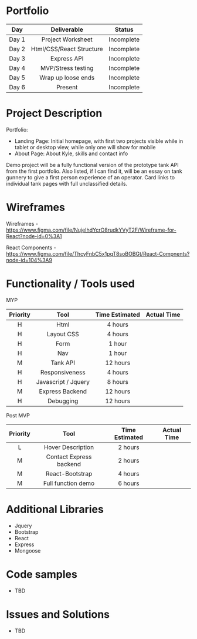 # Portfolio

|     Day     |     Deliverable     |     Status     |
|:-----------:|:-------------------:|:--------------:|
|    Day 1    |  Project Worksheet  |   Incomplete   |
|    Day 2   | Html/CSS/React Structure | Incomplete |
|    Day 3    |     Express API     |   Incomplete   |
|    Day 4    | MVP/Stress testing  |   Incomplete   |
|    Day 5    | Wrap up loose ends  |   Incomplete   |
|    Day 6    |       Present       |   Incomplete   |

# Project Description

Portfolio:
- Landing Page: Initial homepage, with first two projects visible while in tablet or desktop view, while only one will show for mobile
- About Page: About Kyle, skills and contact info

Demo project will be a fully functional version of the prototype tank API from 
the first portfolio. Also listed, if I can find it, will be an essay on tank 
gunnery to give a first person experience of an operator. Card links to individual
tank pages with full unclassified details.

# Wireframes

Wireframes - https://www.figma.com/file/NujeIhdYcrO8rudkYVyT2F/Wireframe-for-React?node-id=0%3A1

React Components - https://www.figma.com/file/ThcyFnbC5x1pqT8soBOBGt/React-Compnents?node-id=104%3A9

# Functionality / Tools used

MYP

| Priority |  Tool   |  Time Estimated   |   Actual Time   |
|:--------:|:-------:|:-----------------:|:---------------:|
|    H     |   Html  |      4 hours      |                 |
|    H     | Layout CSS |    4 hours     |                 |
|    H     |   Form  |      1 hour       |                 |
|    H     |   Nav   |      1 hour       |                 |
|    M     | Tank API |    12 hours      |                 |
|    H     | Responsiveness | 4 hours    |                 |
|    H     | Javascript / Jquery| 8 hours |                |
|    M     | Express Backend |  12 hours  |                 |
|    H     | Debugging |   12 hours      |                 |

Post MVP

| Priority |  Tool  |  Time Estimated   |   Actual Time    |
|:--------:|:------:|:-----------------:|:----------------:|
|    L     | Hover Description | 2 hours |                 |
|    M     | Contact Express backend | 2 hours |           |
|    M     | React-Bootstrap |      4 hours   |            |
|    M     | Full function demo | 6 hours |                |

# Additional Libraries

- Jquery
- Bootstrap
- React
- Express
- Mongoose

# Code samples 

- TBD

# Issues and Solutions

- TBD
